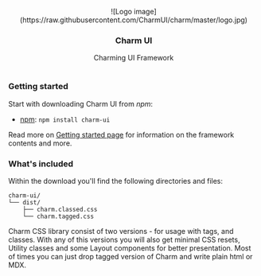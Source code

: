 <p align="center">
  ![Logo image](https://raw.githubusercontent.com/CharmUI/charm/master/logo.jpg)

  <h3 align="center">Charm UI</h3>

  <p align="center">
    Charming UI Framework
  </p>
</p>

#  

### Getting started

Start with downloading Charm UI from *npm*:
- [npm](https://www.npmjs.com/): `npm install charm-ui`

Read more on [Getting started page](https://charmui.github.io/charm-docs/) for information on the framework contents and more.

### What's included

Within the download you'll find the following directories and files:

```text
charm-ui/
└── dist/
    ├── charm.classed.css
    └── charm.tagged.css
```

Charm CSS library consist of two versions - for usage with tags, and classes.
With any of this versions you will also get minimal CSS resets, Utility classes and some Layout components for better presentation. Most of times you can just drop tagged version of Charm and write plain html or MDX.


